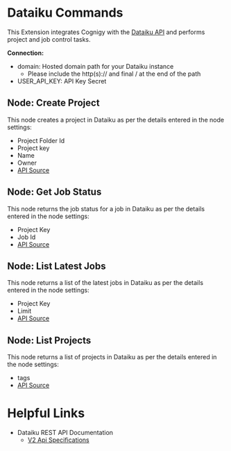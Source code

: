 # Dataiku Commands

This Extension integrates Cognigy with the [Dataiku API](https://doc.dataiku.com/dss/api/8.0/rest) and performs project and job control tasks.

**Connection:**

- domain: Hosted domain path for your Dataiku instance
    - Please include the http(s):// and final / at the end of the path
- USER_API_KEY: API Key Secret

## Node: Create Project

This node creates a project in Dataiku as per the details entered in the node settings:

- Project Folder Id
- Project key
- Name
- Owner
- [API Source](https://doc.dataiku.com/dss/api/8.0/rest/#projects-projects-post)

## Node: Get Job Status

This node returns the job status for a job in Dataiku as per the details entered in the node settings:

- Project Key
- Job Id
- [API Source](https://doc.dataiku.com/dss/api/8.0/rest/#jobs-job-get)

## Node: List Latest Jobs

This node returns a list of the latest jobs in Dataiku as per the details entered in the node settings:

- Project Key
- Limit
- [API Source](https://doc.dataiku.com/dss/api/8.0/rest/#jobs-jobs-get)

## Node: List Projects

This node returns a list of projects in Dataiku as per the details entered in the node settings:

- tags
- [API Source](https://doc.dataiku.com/dss/api/8.0/rest/#projects-projects-get)


# Helpful Links

- Dataiku REST API Documentation
  - [V2 Api Specifications](https://doc.dataiku.com/dss/api/8.0/rest)